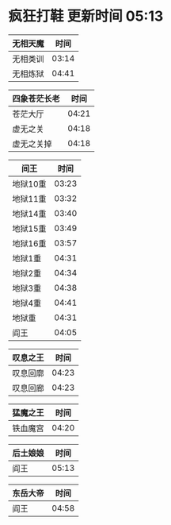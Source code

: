 # 疯狂打鞋 更新时间 05:13

| 无相天魔   | 时间    |
|--------|-------|
| 无相类训 | 03:14 |
| 无相炼狱 | 04:41 |

| 四象苍茫长老   | 时间    |
|--------|-------|
| 苍茫大厅 | 04:21 |
| 虚无之关 | 04:18 |
| 虚无之关掉 | 04:18 |

| 间王   | 时间    |
|--------|-------|
| 地狱10重 | 03:23 |
| 地狱11重 | 03:32 |
| 地狱14重 | 03:40 |
| 地狱15重 | 03:49 |
| 地狱16重 | 03:57 |
| 地狱1重 | 04:31 |
| 地狱2重 | 04:34 |
| 地狱3重 | 04:38 |
| 地狱4重 | 04:41 |
| 地狱重 | 04:31 |
| 阎王 | 04:05 |

| 叹息之王   | 时间    |
|--------|-------|
| 叹息回廓 | 04:23 |
| 叹息回廊 | 04:23 |

| 猛魔之王   | 时间    |
|--------|-------|
| 铁血魔宫 | 04:20 |

| 后土娘娘   | 时间    |
|--------|-------|
| 阎王 | 05:13 |

| 东岳大帝   | 时间    |
|--------|-------|
| 阎王 | 04:58 |